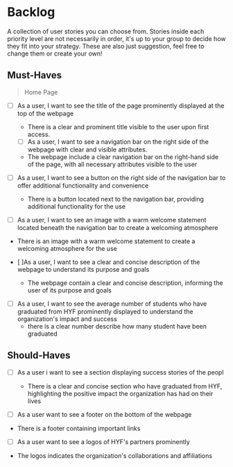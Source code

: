 # Backlog

A collection of user stories you can choose from. Stories inside each priority
level are not necessarily in order, it's up to your group to decide how they fit
into your strategy. These are also just suggestion, feel free to change them or
create your own!

## Must-Haves

> Home Page

- [ ] As a user, I want to see the title of the page prominently displayed at the top of the webpage
  - There is a clear and prominent title visible to the user upon first access.

  - [ ]  As a user, I want to see a navigation bar on the right side of the webpage with clear and visible attributes.
    - The webpage include a clear navigation bar on the right-hand side of the page, with all necessary attributes visible to the user 

- [ ] As a user, I want to see a button on the right side of the navigation bar to offer additional functionality and convenience
    - There is a button located next to the navigation bar, providing additional functionality for the use
 
 - [ ] As a user, I want to see an image with a warm welcome statement located beneath the navigation bar to create a welcoming atmosphere
  - There is an image with a warm welcome statement to create a welcoming atmosphere for the use

- [ ]As a user, I want to see a clear and concise description of the webpage to understand its purpose and goals
   - The webpage contain a clear and concise description, informing the user of its purpose and goals 
  
- [ ] As a user, I want to see the average number of students who have graduated from HYF prominently displayed to understand the organization's impact and success
  - there is a clear number describe how many student have been graduated

## Should-Haves

- [ ] As a user i want to see a section displaying  success stories of the peopl
  - There is a clear and concise section  who have graduated from HYF, highlighting the positive impact the organization has had on their lives

- [ ] As a user want to see a footer on the bottom of the webpage
- There is a footer containing important links

- [ ] As a user want to see a logos of HYF's partners prominently
- The logos indicates the organization's collaborations and affiliations